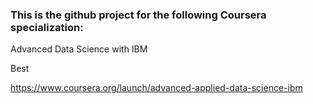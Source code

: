 ### This is the github project for the following Coursera specialization:

Advanced Data Science with IBM

Best

https://www.coursera.org/launch/advanced-applied-data-science-ibm
